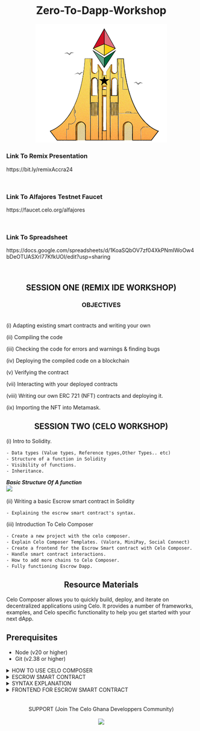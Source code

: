 # <div align="center">Zero-To-Dapp-Workshop</div>
<div align="center" ><img width="350px" src="https://github.com/eben619/Zero-To-Dapp-Workshop/blob/main/ethAccraHero.png"></div>


### <div>Link To Remix Presentation</div>

<p>https://bit.ly/remixAccra24<p/><br>


### <div>Link To Alfajores Testnet Faucet<div/>
<p>https://faucet.celo.org/alfajores</p><br>


### <div>Link To Spreadsheet</div>

<p>https://docs.google.com/spreadsheets/d/1KoaSQbOV7zf04XkPNmIWoOw4bDeOTUASXrl77KfkUOI/edit?usp=sharing<p/><br>

## <div align="center">SESSION ONE (REMIX IDE WORKSHOP)</div>

### <div align="center">OBJECTIVES</div><br>

(i) Adapting existing smart contracts and writing your own<br>

(ii) Compiling the code<br>

(iii) Checking the code for errors and warnings & finding bugs<br>

(iv) Deploying the compiled code on a blockchain<br>

(v) Verifying the contract<br>

(vii) Interacting with your deployed contracts<br>

(viii) Writing our own ERC 721 (NFT) contracts and deploying it.<br>

(ix) Importing the NFT into Metamask.

## <div align="center">SESSION TWO (CELO WORKSHOP)</div>

(i) Intro to Solidity.<br>

    - Data types (Value types, Reference types,Other Types.. etc)
    - Structure of a function in Solidity
    - Visibility of functions.
    - Inheritance.
    
***Basic Structure Of A function***<br>
<img src="https://github.com/eben619/Celo_Africa_Dao-Ghana_University_Tour/blob/main/function.avif" width="500px">
    
(ii) Writing a basic Escrow smart contract in Solidity<br>

    - Explaining the escrow smart contract's syntax.

(iii) Introduction To Celo Composer<br>

    - Create a new project with the celo composer. 
    - Explain Celo Composer Templates. (Valora, MiniPay, Social Connect)
    - Create a frontend for the Escrow Smart contract with Celo Composer.
    - Handle smart contract interactions.
    - How to add more chains to Celo Composer.
    - Fully functioning Escrow Dapp.

## <div align="center"> Resource Materials </div>

Celo Composer allows you to quickly build, deploy, and iterate on decentralized applications using Celo. It provides a number of frameworks, examples, and Celo specific functionality to help you get started with your next dApp.

## Prerequisites

- Node (v20 or higher)
- Git (v2.38 or higher)

<details>
  <summary>HOW TO USE CELO COMPOSER</summary><br>

  The easiest way to start with Celo Composer is by using `@celo/celo-composer`. This CLI tool lets you quickly start building dApps on Celo for multiple frameworks, including React (with either react-celo or rainbowkit-celo), React Native (w/o Expo), Flutter, and Angular. To get started, just run the following command, and follow the steps:

- Step 1

```bash
npx @celo/celo-composer@latest create
```

- Step 2: Provide the Project Name: You will be prompted to enter the name of your project.

```text
What is your project name: 
```

- Step 3: Choose to Use Hardhat: You will be asked if you want to use Hardhat. Select Yes or No.

```text
Do you want to use Hardhat? (Y/n)
```

- Step 4: Choose to Use a Template: You will be asked if you want to use a template. Select `Yes` or `No`.

```text
Do you want to use a template?
```

- Step 5: Select a Template: If you chose to use a template, you will be prompted to select a template from the list provided.

```text
- Minipay
- Valora
- Social Connect
```

- Step 6: Provide the Project Owner's Name: You will be asked to enter the project owner's name.

```text
Project Owner name:
```

- Step 7: Wait for Project Creation: The CLI will now create the project based on your inputs. This may take a few minutes.

- Step 8: Follow the instructions to start the project. The same will be displayed on the console after the project is created.

```text
🚀 Your starter project has been successfully created!

Before you start the project, please follow these steps:

1. Rename the file:
   packages/react-app/.env.template
   to
   packages/react-app/.env

2. Open the newly renamed .env file and add all the required environment variables.

Once you've done that, you're all set to start your project!

Run the following commands from the packages/react-app folder to start the project:

   yarn install
   yarn react-app:dev
```
</details>

<details>
  <summary>ESCROW SMART CONTRACT</summary><br>

  ```
// SPDX-License-Identifier: MIT
pragma solidity ^0.8.0;

// Define the smart contract
contract Escrow {

    // Enum to represent the different states of the escrow process
    enum State { AWAITING_PAYMENT, AWAITING_DELIVERY, COMPLETE, REFUNDED }

    // Public state variable to store the address of the buyer
    address public buyer;

    // Public state variable to store the payable address of the seller
    address payable public seller;
    
    // Public state variable to store the address of the escrow agent (trusted third party)
    address public escrowAgent;

    // Public state variable to track the current state of the escrow
    State public currentState;

    // Constructor function to initialize the contract with the buyer, seller, and escrow agent
    constructor(address _buyer, address payable _seller) {
        buyer = _buyer; // Set the buyer's address
        seller = _seller; // Set the seller's payable address
        escrowAgent = msg.sender; // The deployer of the contract becomes the escrow agent
        currentState = State.AWAITING_PAYMENT; // Initialize the escrow state to 'AWAITING_PAYMENT'
    }

    // Modifier to restrict access to functions only to the buyer
    modifier onlyBuyer() {
        require(msg.sender == buyer, "Only the buyer can call this function.");
        _;
    }

    // Modifier to restrict access to functions only to the escrow agent
    modifier onlyEscrowAgent() {
        require(msg.sender == escrowAgent, "Only the escrow agent can call this function.");
        _;
    }

    // Modifier to ensure that the function is called only when the contract is in the expected state
    modifier inState(State expectedState) {
        require(currentState == expectedState, "Invalid state.");
        _;
    }

    // Function for the buyer to deposit funds into the escrow
    function deposit() external payable onlyBuyer inState(State.AWAITING_PAYMENT) {
        require(msg.value > 0, "Deposit must be greater than 0."); // Ensure the deposit amount is greater than 0
        currentState = State.AWAITING_DELIVERY; // Update the state to 'AWAITING_DELIVERY'
    }

    // Function for the buyer to confirm delivery and release funds to the seller
    function confirmDelivery() external onlyBuyer inState(State.AWAITING_DELIVERY) {
        currentState = State.COMPLETE; // Update the state to 'COMPLETE'
        seller.transfer(address(this).balance); // Transfer the escrowed funds to the seller
    }

    // Function for the escrow agent to refund the buyer if conditions are not met
    function refund() external onlyEscrowAgent inState(State.AWAITING_DELIVERY) {
        currentState = State.REFUNDED; // Update the state to 'REFUNDED'
        payable(buyer).transfer(address(this).balance); // Refund the escrowed funds to the buyer
    }
}


```

</details>

<details>
  <summary>
SYNTAX EXPLANATION
  </summary><br>

  ***SUMMARY***

  This contract effectively implements a basic escrow mechanism with three main participants: the buyer, the seller, and the escrow agent. It uses the State enum to track the progress of the transaction and various modifiers to enforce rules about who can call certain functions and when. The contract ensures that funds are securely held and only released based on specific actions by the buyer or the escrow agent, thereby providing a secure method for handling transactions that require an escrow.<br>


  ***License Identifier:***  The line // SPDX-License-Identifier: MIT specifies that this contract is licensed under the MIT license, which is a permissive free software license.


***Pragma Directive:*** pragma solidity ^0.8.0; declares that the contract is written for Solidity version 0.8.0 or higher, but not including version 0.9.0.


***Contract Declaration:***
    contract Escrow defines a new smart contract named Escrow.
    

***Enum State***

    `enum State { AWAITING_PAYMENT, AWAITING_DELIVERY, COMPLETE, REFUNDED } defines a custom type with four possible values: AWAITING_PAYMENT,           AWAITING_DELIVERY, COMPLETE, and REFUNDED. This enum helps manage the different stages of the escrow process.`
    

***State Variables***

        address public buyer;: This is a public state variable that holds the Ethereum address of the buyer.

        address payable public seller;: This is a public state variable that holds the Ethereum address of the seller, marked as payable because it will receive Ether.

        address public escrowAgent;: This is a public state variable that holds the Ethereum address of the escrow agent, who acts as a trusted third party.

        State public currentState;: This is a public state variable of type State that holds the current state of the escrow transaction.
        


***Constructor:*** The constructor is a special function that is executed only once when the contract is deployed. It initializes the contract with specific values:

        buyer = _buyer;: Sets the buyer's address to the value provided in _buyer parameter.

        seller = _seller;: Sets the seller's payable address to the value provided in _seller parameter.

        escrowAgent = msg.sender;: Assigns the deployer of the contract as the escrow agent.

        currentState = State.AWAITING_PAYMENT;  Sets the initial state of the escrow to AWAITING_PAYMENT, indicating that the contract is waiting for the buyer to deposit funds.
        

***Modifiers***

    onlyBuyer: This modifier restricts access to a function, ensuring that only the buyer can call it. It checks if msg.sender (the address that called the function) is equal to the buyer's address.

    onlyEscrowAgent: This modifier restricts access to a function, ensuring that only the escrow agent can call it. It checks if msg.sender is equal to the escrow agent's address.

    inState: This modifier restricts function execution based on the current state of the contract. It ensures that the contract is in the specified expectedState before allowing the function to run.
    
        
***Deposit Function:***  This function allows the buyer to deposit Ether into the escrow contract.

    external: Specifies that this function can be called from outside the contract.

    payable: Indicates that the function can receive Ether.

    onlyBuyer: Ensures that only the buyer can call this function.

    inState(State.AWAITING_PAYMENT): Ensures that the contract is currently in the AWAITING_PAYMENT state.

    require(msg.value > 0, "Deposit must be greater than 0.");: This check ensures that the deposited amount is greater than zero.

    currentState = State.AWAITING_DELIVERY;: After a successful deposit, the contract state is updated to AWAITING_DELIVERY.

***confirmDelivery Function:***  This function allows the buyer to confirm the delivery of goods or services, which releases the escrowed funds to the seller.

    external: Specifies that this function can be called from outside the contract.

    onlyBuyer: Ensures that only the buyer can call this function.

    inState(State.AWAITING_DELIVERY): Ensures that the contract is currently in the AWAITING_DELIVERY state.

    currentState = State.COMPLETE;: Updates the contract state to COMPLETE.

    seller.transfer(address(this).balance);: Transfers all Ether held in the contract to the seller.


***refund Function:***  This function allows the escrow agent to refund the buyer if the delivery conditions are not met.

    external: Specifies that this function can be called from outside the contract.

    onlyEscrowAgent: Ensures that only the escrow agent can call this function.

    inState(State.AWAITING_DELIVERY): Ensures that the contract is currently in the AWAITING_DELIVERY state.

    currentState = State.REFUNDED;: Updates the contract state to REFUNDED.

    payable(buyer).transfer(address(this).balance);: Transfers all Ether held in the contract back to the buyer.

</details>


<details>
  <summary>
FRONTEND FOR ESCROW SMART CONTRACT
  </summary><br>
    
 ***Install web3.js***
```
yarn add web3

```
1)***Deploy your smart contract and copy the contract ABI*** <br>

2)***Copy your smart contract address*** <br>

3)***Create an EscrowComponent.tsx file under the component folder***

4)***Import the EscrowComponent.tsx component into the index.tsx file under the pages folder***

```
    import EscrowComponent from '@/components/EscrowComponent';
```

```
import React, { useState, useEffect } from 'react';
import Web3 from 'web3';

// Replace with your deployed contract's ABI and address
const escrowContractABI = [/* ABI Array Here */]; // The ABI (Application Binary Interface) is required to interact with the smart contract
const escrowContractAddress = '0xYourContractAddressHere'; // The deployed contract's address on the blockchain

const EscrowComponent: React.FC = () => {
  // State hooks to manage web3 instance, user account, contract instance, and transaction status
  const [web3, setWeb3] = useState<Web3 | null>(null);
  const [account, setAccount] = useState<string | null>(null);
  const [contract, setContract] = useState<any>(null);
  const [status, setStatus] = useState<string>('');

  // useEffect hook to initialize web3 and set up the contract instance when the component mounts
  useEffect(() => {
    const initWeb3 = async () => {
      if ((window as any).ethereum) { // Check if MetaMask or another web3 provider is installed
        try {
          const web3Instance = new Web3((window as any).ethereum); // Create a new instance of web3 with the provider
          setWeb3(web3Instance); // Save the web3 instance in state
          
          const accounts = await web3Instance.eth.requestAccounts(); // Request accounts from MetaMask
          setAccount(accounts[0]); // Set the first account as the current user account

          const escrowInstance = new web3Instance.eth.Contract(
            escrowContractABI, // The ABI of the contract
            escrowContractAddress // The address where the contract is deployed
          );
          setContract(escrowInstance); // Save the contract instance in state
        } catch (error) {
          console.error('Error initializing web3:', error); // Log any errors that occur during web3 initialization
        }
      } else {
        alert('Please install MetaMask!'); // Alert the user if MetaMask is not installed
      }
    };

    initWeb3(); // Call the function to initialize web3
  }, []); // Empty dependency array means this useEffect runs only once when the component mounts

  // Function to deposit funds into the escrow contract
  const depositFunds = async () => {
    if (web3 && contract && account) { // Ensure web3, contract, and account are available
      try {
        await contract.methods.deposit().send({
          from: account, // The transaction is sent from the user's account
          value: web3.utils.toWei('1', 'ether'), // The amount of Ether to deposit, converted to Wei
        });
        setStatus('Funds deposited successfully.'); // Update the status message on successful deposit
      } catch (error) {
        console.error('Deposit failed:', error); // Log any errors that occur during deposit
        setStatus('Deposit failed.'); // Update the status message on deposit failure
      }
    }
  };

  // Function to confirm delivery of goods/services in the escrow contract
  const confirmDelivery = async () => {
    if (web3 && contract && account) { // Ensure web3, contract, and account are available
      try {
        await contract.methods.confirmDelivery().send({ from: account }); // Call the confirmDelivery method on the contract
        setStatus('Delivery confirmed successfully.'); // Update the status message on successful confirmation
      } catch (error) {
        console.error('Confirmation failed:', error); // Log any errors that occur during confirmation
        setStatus('Confirmation failed.'); // Update the status message on confirmation failure
      }
    }
  };

  // Function to request a refund from the escrow contract
  const requestRefund = async () => {
    if (web3 && contract && account) { // Ensure web3, contract, and account are available
      try {
        await contract.methods.refund().send({ from: account }); // Call the refund method on the contract
        setStatus('Refund requested successfully.'); // Update the status message on successful refund request
      } catch (error) {
        console.error('Refund failed:', error); // Log any errors that occur during refund request
        setStatus('Refund failed.'); // Update the status message on refund failure
      }
    }
  };

  // JSX for the component's UI
  return (
    <div className="p-4">
      <h2 className="text-xl mb-4">Escrow Contract Interaction</h2>
      <p>Status: {status}</p> {/* Display the current status message */}
      {account ? ( // Check if the user's account is connected
        <div>
          <button
            onClick={depositFunds} // Attach the depositFunds function to the button's onClick event
            className="bg-blue-500 text-white p-2 m-2 rounded"
          >
            Deposit Funds
          </button>
          <button
            onClick={confirmDelivery} // Attach the confirmDelivery function to the button's onClick event
            className="bg-green-500 text-white p-2 m-2 rounded"
          >
            Confirm Delivery
          </button>
          <button
            onClick={requestRefund} // Attach the requestRefund function to the button's onClick event
            className="bg-red-500 text-white p-2 m-2 rounded"
          >
            Request Refund
          </button>
        </div>
      ) : (
        <p>Please connect to MetaMask.</p> // Prompt the user to connect to MetaMask if not connected
      )}
    </div>
  );
};

export default EscrowComponent; // Export the component for use in other parts of the application

```
</details><br><br>

<div align="center" >SUPPORT (Join The Celo Ghana Developpers Community)</div><br>

<div align="center" ><img width="350px" src="https://github.com/eben619/Ho_Code-Jams/blob/main/CeloGhanaCommunity.jpg"></div>


    







